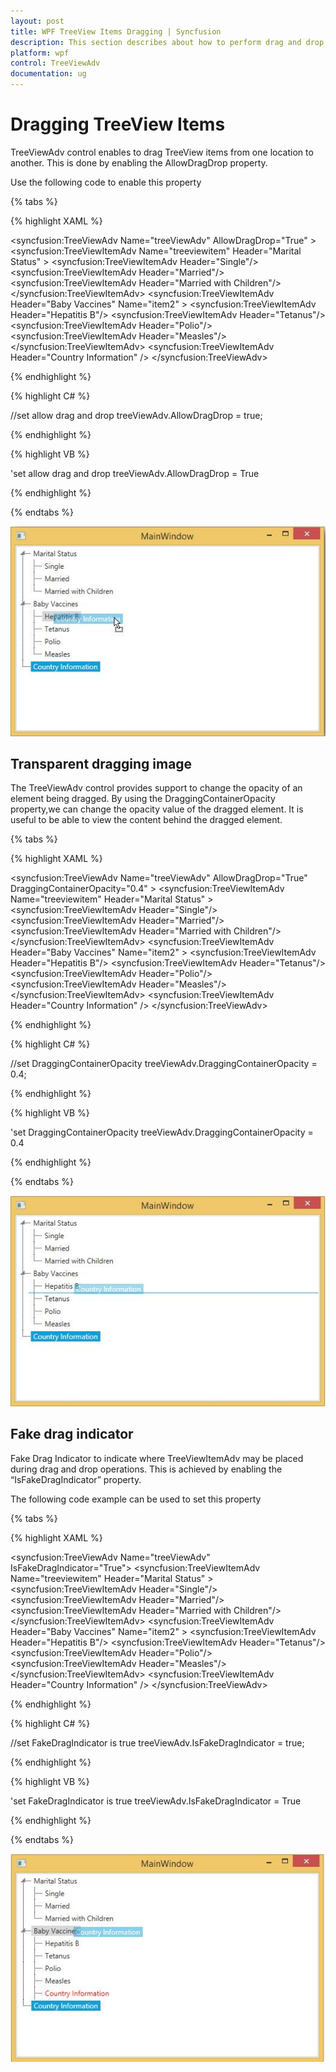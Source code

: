 ```yaml
---
layout: post
title: WPF TreeView Items Dragging | Syncfusion
description: This section describes about how to perform drag and drop operations in WPF TreeView.
platform: wpf
control: TreeViewAdv
documentation: ug
---
```

# Dragging TreeView Items

TreeViewAdv control enables to drag TreeView items from one location to another. This is done by enabling the AllowDragDrop property.

Use the following code to enable this property

{% tabs %}

{% highlight XAML %}

<syncfusion:TreeViewAdv Name="treeViewAdv" AllowDragDrop="True" >
<syncfusion:TreeViewItemAdv Name="treeviewitem" Header="Marital Status" >
<syncfusion:TreeViewItemAdv Header="Single"/>
<syncfusion:TreeViewItemAdv Header="Married"/>
<syncfusion:TreeViewItemAdv Header="Married with Children"/>
</syncfusion:TreeViewItemAdv>
<syncfusion:TreeViewItemAdv Header="Baby Vaccines" Name="item2"  >
<syncfusion:TreeViewItemAdv Header="Hepatitis B"/>
<syncfusion:TreeViewItemAdv Header="Tetanus"/>
<syncfusion:TreeViewItemAdv Header="Polio"/>
<syncfusion:TreeViewItemAdv Header="Measles"/>
</syncfusion:TreeViewItemAdv>
<syncfusion:TreeViewItemAdv Header="Country Information" />
</syncfusion:TreeViewAdv>

{% endhighlight %}

{% highlight C# %}

//set allow drag and drop
treeViewAdv.AllowDragDrop = true;

{% endhighlight %}

{% highlight VB %}

'set allow drag and drop
treeViewAdv.AllowDragDrop = True

{% endhighlight %}

{% endtabs %}  

![Dragged the WPF TreeView item from one location to another](Dragging_treeview_items_images/Dragging_treeview_items_img1.jpeg)


## Transparent dragging image

The TreeViewAdv control provides support to change the opacity of an element being dragged. By using the DraggingContainerOpacity property,we can change the opacity value of the dragged element. It is useful to be able to view the content behind the dragged element.

{% tabs %}

{% highlight XAML %}

<syncfusion:TreeViewAdv Name="treeViewAdv" AllowDragDrop="True" DraggingContainerOpacity="0.4" >
<syncfusion:TreeViewItemAdv Name="treeviewitem" Header="Marital Status" >
<syncfusion:TreeViewItemAdv Header="Single"/>
<syncfusion:TreeViewItemAdv Header="Married"/>
<syncfusion:TreeViewItemAdv Header="Married with Children"/>
</syncfusion:TreeViewItemAdv>
<syncfusion:TreeViewItemAdv Header="Baby Vaccines" Name="item2"  >
<syncfusion:TreeViewItemAdv Header="Hepatitis B"/>
<syncfusion:TreeViewItemAdv Header="Tetanus"/>
<syncfusion:TreeViewItemAdv Header="Polio"/>
<syncfusion:TreeViewItemAdv Header="Measles"/>
</syncfusion:TreeViewItemAdv>
<syncfusion:TreeViewItemAdv Header="Country Information" />
</syncfusion:TreeViewAdv>

{% endhighlight %}

{% highlight C# %}

//set DraggingContainerOpacity
treeViewAdv.DraggingContainerOpacity = 0.4;

{% endhighlight %}

{% highlight VB %}

'set DraggingContainerOpacity
treeViewAdv.DraggingContainerOpacity = 0.4

{% endhighlight %}

{% endtabs %}  

![Dragging the WPF TreeView item with transparent image](Dragging_treeview_items_images/Dragging_treeview_items_img2.jpeg)

## Fake drag indicator

Fake Drag Indicator to indicate where TreeViewItemAdv may be placed during drag and drop operations. This is achieved by enabling the “IsFakeDragIndicator” property.

The following code example can be used to set this property

{% tabs %}

{% highlight XAML %}

<syncfusion:TreeViewAdv Name="treeViewAdv" IsFakeDragIndicator="True">
<syncfusion:TreeViewItemAdv Name="treeviewitem" Header="Marital Status" >
<syncfusion:TreeViewItemAdv Header="Single"/>
<syncfusion:TreeViewItemAdv Header="Married"/>
<syncfusion:TreeViewItemAdv Header="Married with Children"/>
</syncfusion:TreeViewItemAdv>
<syncfusion:TreeViewItemAdv Header="Baby Vaccines" Name="item2"  >
<syncfusion:TreeViewItemAdv Header="Hepatitis B"/>
<syncfusion:TreeViewItemAdv Header="Tetanus"/>
<syncfusion:TreeViewItemAdv Header="Polio"/>
<syncfusion:TreeViewItemAdv Header="Measles"/>
</syncfusion:TreeViewItemAdv>
<syncfusion:TreeViewItemAdv Header="Country Information" />
</syncfusion:TreeViewAdv>

{% endhighlight %}

{% highlight C# %}

//set FakeDragIndicator is true
treeViewAdv.IsFakeDragIndicator = true;

{% endhighlight %}

{% highlight VB %}

'set FakeDragIndicator is true
treeViewAdv.IsFakeDragIndicator = True

{% endhighlight %}

{% endtabs %}  

![Dragged the fake WPF TreeView items from one location to another](Dragging_treeview_items_images/Dragging_treeview_items_img3.jpeg)
